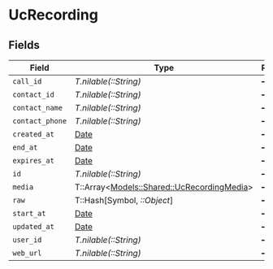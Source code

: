 # UcRecording


## Fields

| Field                                                                                 | Type                                                                                  | Required                                                                              | Description                                                                           |
| ------------------------------------------------------------------------------------- | ------------------------------------------------------------------------------------- | ------------------------------------------------------------------------------------- | ------------------------------------------------------------------------------------- |
| `call_id`                                                                             | *T.nilable(::String)*                                                                 | :heavy_minus_sign:                                                                    | N/A                                                                                   |
| `contact_id`                                                                          | *T.nilable(::String)*                                                                 | :heavy_minus_sign:                                                                    | N/A                                                                                   |
| `contact_name`                                                                        | *T.nilable(::String)*                                                                 | :heavy_minus_sign:                                                                    | N/A                                                                                   |
| `contact_phone`                                                                       | *T.nilable(::String)*                                                                 | :heavy_minus_sign:                                                                    | N/A                                                                                   |
| `created_at`                                                                          | [Date](https://ruby-doc.org/stdlib-2.6.1/libdoc/date/rdoc/Date.html)                  | :heavy_minus_sign:                                                                    | N/A                                                                                   |
| `end_at`                                                                              | [Date](https://ruby-doc.org/stdlib-2.6.1/libdoc/date/rdoc/Date.html)                  | :heavy_minus_sign:                                                                    | N/A                                                                                   |
| `expires_at`                                                                          | [Date](https://ruby-doc.org/stdlib-2.6.1/libdoc/date/rdoc/Date.html)                  | :heavy_minus_sign:                                                                    | N/A                                                                                   |
| `id`                                                                                  | *T.nilable(::String)*                                                                 | :heavy_minus_sign:                                                                    | N/A                                                                                   |
| `media`                                                                               | T::Array<[Models::Shared::UcRecordingMedia](../../models/shared/ucrecordingmedia.md)> | :heavy_minus_sign:                                                                    | N/A                                                                                   |
| `raw`                                                                                 | T::Hash[Symbol, *::Object*]                                                           | :heavy_minus_sign:                                                                    | N/A                                                                                   |
| `start_at`                                                                            | [Date](https://ruby-doc.org/stdlib-2.6.1/libdoc/date/rdoc/Date.html)                  | :heavy_minus_sign:                                                                    | N/A                                                                                   |
| `updated_at`                                                                          | [Date](https://ruby-doc.org/stdlib-2.6.1/libdoc/date/rdoc/Date.html)                  | :heavy_minus_sign:                                                                    | N/A                                                                                   |
| `user_id`                                                                             | *T.nilable(::String)*                                                                 | :heavy_minus_sign:                                                                    | N/A                                                                                   |
| `web_url`                                                                             | *T.nilable(::String)*                                                                 | :heavy_minus_sign:                                                                    | N/A                                                                                   |